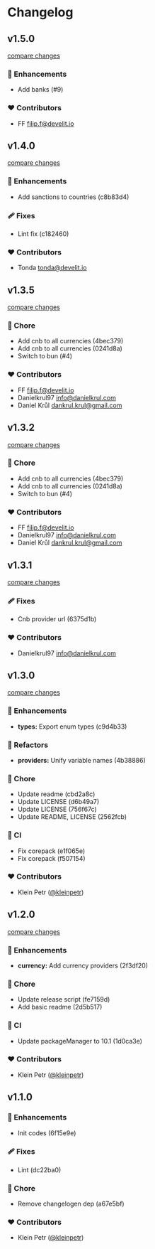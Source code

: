 # Changelog


## v1.5.0

[compare changes](https://undefined/undefined/compare/v1.4.0...v1.5.0)

### 🚀 Enhancements

- Add banks (#9)

### ❤️ Contributors

- FF <filip.f@develit.io>

## v1.4.0

[compare changes](https://undefined/undefined/compare/v1.3.5...v1.4.0)

### 🚀 Enhancements

- Add sanctions to countries (c8b83d4)

### 🩹 Fixes

- Lint fix (c182460)

### ❤️ Contributors

- Tonda <tonda@develit.io>

## v1.3.5

[compare changes](https://undefined/undefined/compare/v1.3.1...v1.3.5)

### 🏡 Chore

- Add cnb to all currencies (4bec379)
- Add cnb to all currencies (0241d8a)
- Switch to bun (#4)

### ❤️ Contributors

- FF <filip.f@develit.io>
- Danielkrul97 <info@danielkrul.com>
- Daniel Krůl <dankrul.krul@gmail.com>

## v1.3.2

[compare changes](https://undefined/undefined/compare/v1.3.1...v1.3.2)

### 🏡 Chore

- Add cnb to all currencies (4bec379)
- Add cnb to all currencies (0241d8a)
- Switch to bun (#4)

### ❤️ Contributors

- FF <filip.f@develit.io>
- Danielkrul97 <info@danielkrul.com>
- Daniel Krůl <dankrul.krul@gmail.com>

## v1.3.1

[compare changes](https://undefined/undefined/compare/v1.3.0...v1.3.1)

### 🩹 Fixes

- Cnb provider url (6375d1b)

### ❤️ Contributors

- Danielkrul97 <info@danielkrul.com>

## v1.3.0

[compare changes](https://undefined/undefined/compare/v1.2.0...v1.3.0)

### 🚀 Enhancements

- **types:** Export enum types (c9d4b33)

### 💅 Refactors

- **providers:** Unify variable names (4b38886)

### 🏡 Chore

- Update readme (cbd2a8c)
- Update LICENSE (d6b49a7)
- Update LICENSE (756f67c)
- Update README, LICENSE (2562fcb)

### 🤖 CI

- Fix corepack (e1f065e)
- Fix corepack (f507154)

### ❤️ Contributors

- Klein Petr ([@kleinpetr](https://github.com/kleinpetr))

## v1.2.0

[compare changes](https://undefined/undefined/compare/v1.1.0...v1.2.0)

### 🚀 Enhancements

- **currency:** Add currency providers (2f3df20)

### 🏡 Chore

- Update release script (fe7159d)
- Add basic readme (2d5b517)

### 🤖 CI

- Update packageManager to 10.1 (1d0ca3e)

### ❤️ Contributors

- Klein Petr ([@kleinpetr](https://github.com/kleinpetr))

## v1.1.0


### 🚀 Enhancements

- Init codes (6f15e9e)

### 🩹 Fixes

- Lint (dc22ba0)

### 🏡 Chore

- Remove changelogen dep (a67e5bf)

### ❤️ Contributors

- Klein Petr ([@kleinpetr](https://github.com/kleinpetr))

